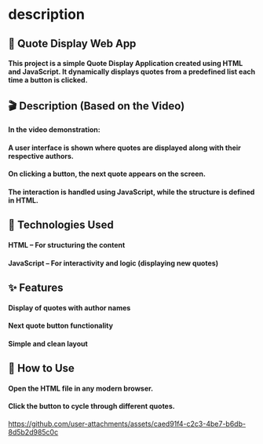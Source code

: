 # description

## 🌟 Quote Display Web App

#### This project is a simple Quote Display Application created using HTML and JavaScript. It dynamically displays quotes from a predefined list each time a button is clicked.

## 🎬 Description (Based on the Video)

#### In the video demonstration:

#### A user interface is shown where quotes are displayed along with their respective authors.

#### On clicking a button, the next quote appears on the screen.

#### The interaction is handled using JavaScript, while the structure is defined in HTML.

## 🚀 Technologies Used

#### HTML – For structuring the content

#### JavaScript – For interactivity and logic (displaying new quotes)

## ✨ Features

#### Display of quotes with author names

#### Next quote button functionality

#### Simple and clean layout

## 📁 How to Use

####  Open the HTML file in any modern browser.

#### Click the button to cycle through different quotes.

https://github.com/user-attachments/assets/caed91f4-c2c3-4be7-b6db-8d5b2d985c0c

